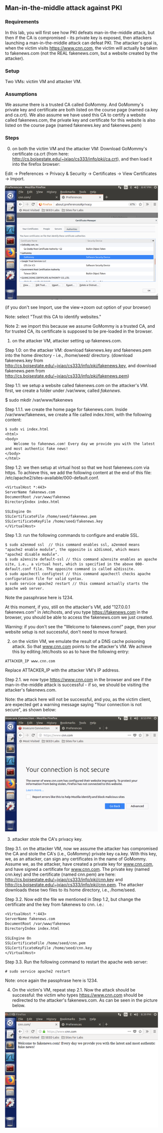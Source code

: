 ## Man-in-the-middle attack against PKI

### Requirements 

In this lab, you will first see how PKI defeats man-in-the-middle attack, but then if the CA is compromised - its private key is exposed, then attackers launching a man-in-the-middle attack can defeat PKI. The attacker's goal is, when the victim visits https://www.cnn.com, the victim will actually be taken to fakenews.com (not the REAL fakenews.com, but a website created by the attacker).

### Setup

Two VMs: victim VM and attacker VM.

### Assumptions

We assume there is a trusted CA called GoMommy. And GoMommy's private key and certificate are both listed on the course page (named ca.key and ca.crt). We also assume we have used this CA to certify a website called fakenews.com, the private key and certificate for this website is also listed on the course page (named fakenews.key and fakenews.pem)

### Steps

0. on both the victim VM and the attacker VM: Download GoMommy's certificate ca.crt (from here: http://cs.boisestate.edu/~jxiao/cs333/info/pki/ca.crt), and then load it into the firefox browser:

Edit -> Preferences -> Privacy & Security -> Certificates -> View Certificates -> Import.

![alt text](lab9-import.png "Lab 9 Import")

(if you don't see Import, use the view->zoom out option of your browser)

Note: select "Trust this CA to identify websites."

Note 2: we import this because we assume GoMommy is a trusted CA, and for trusted CA, its certificate is supposed to be pre-loaded in the browser.

1. on the attacker VM, attacker setting up fakenews.com.

Step 1.0: on the attacker VM: download fakenews.key and fakenews.pem into the home directory - i.e., /home/seed/ directory. (download fakenews.key from http://cs.boisestate.edu/~jxiao/cs333/info/pki/fakenews.key, and download fakenews.pem from http://cs.boisestate.edu/~jxiao/cs333/info/pki/fakenews.pem)

Step 1.1: we setup a website called fakenews.com on the attacker's VM. first, we create a folder under /var/www, called *fakenews*.

$ sudo mkdir /var/www/fakenews

Step 1.1.1. we create the home page for fakenews.com. Inside /var/www/fakenews, we create a file called index.html, with the following content:

```console
$ sudo vi index.html
<html>
<body>
	Welcome to fakenews.com! Every day we provide you with the latest and most authentic fake news!
</body>
</html>
```

Step 1.2: we then setup at virtual host so that we host fakenews.com via https. To achieve this, we add the following content at the end of this file: /etc/apache2/sites-available/000-default.conf.

```console
<VirtualHost *:443>
ServerName fakenews.com
DocumentRoot /var/www/fakenews
DirectoryIndex index.html

SSLEngine On
SSLCertificateFile /home/seed/fakenews.pem
SSLCertificateKeyFile /home/seed/fakenews.key
</VirtualHost>
```

Step 1.3: run the following commands to configure and enable SSL.

```console
$ sudo a2enmod ssl	// this command enables ssl, a2enmod means "apache2 enable module", the opposite is a2dismod, which means "apache2 disable module".
$ sudo a2ensite default-ssl	// this command a2ensite enables an apache site, i.e., a virtual host, which is specified in the above 000-default.conf file. The opposite command is called a2dissite.
$ sudo apachectl configtest	// this command apachectl checks apache configuration file for valid syntax.
$ sudo service apache2 restart // this command actually starts the apache web server.
```

Note the passphrase here is 1234.

At this moment, if you, still on the attacker's VM, add "127.0.0.1 fakenews.com" in /etc/hosts, and you type https://fakenews.com in the browser, you should be able to access the fakenews.com we just created.

Warning: if you don't see the "Welcome to fakenews.com!" page, then your website setup is not successful, don't need to move forward.

2. on the victim VM, we emulate the result of a DNS cache poisoning attack. So that www.cnn.com points to the attacker's VM. We achieve this by editing /etc/hosts so as to have the following entry:

```console
ATTACKER_IP	www.cnn.com
```

Replace ATTACKER_IP with the attacker VM's IP address.

Step 2.1. we now type https://www.cnn.com in the browser and see if the man-in-the-middle attack is successful - if so, we should be visiting the attacker's fakenews.com.

Note: the attack here will not be successful, and you, as the victim client, are expected get a warning message saying "Your connection is not secure", as shown below:

![alt text](lab9-insecure.png "Lab 9 Insecure")

3. attacker stole the CA's privacy key.

Step 3.1. on the attacker VM, now we assume the attacker has compromised the CA and stole the CA's (i.e., GoMommy) private key ca.key. With this key, we, as an attacker, can sign any certificates in the name of GoMommy. Assume we, as the attacker, have created a private key for www.cnn.com, and have signed a certificate for www.cnn.com. The private key (named cnn.key) and the certificate (named cnn.pem) are here: http://cs.boisestate.edu/~jxiao/cs333/info/pki/cnn.key and http://cs.boisestate.edu/~jxiao/cs333/info/pki/cnn.pem. The attacker downloads these two files to its home directory, i.e., /home/seed.

Step 3.2. Now edit the file we mentioned in Step 1.2, but change the certificate and the key from fakenews to cnn. i.e.:

```console
<VirtualHost *:443>
ServerName fakenews.com
DocumentRoot /var/www/fakenews
DirectoryIndex index.html

SSLEngine On
SSLCertificateFile /home/seed/cnn.pem
SSLCertificateKeyFile /home/seed/cnn.key
</VirtualHost>
```

Step 3.3. Run the following command to restart the apache web server:

```console
# sudo service apache2 restart
```

Note: once again the passphrase here is 1234.

4. On the victim's VM, repeat step 2.1. Now the attack should be successful: the victim who types https://www.cnn.com should be redirected to the attacker's fakenews.com. As can be seen in the picture below.

![alt text](lab9-success.png "Lab 9 Success")
